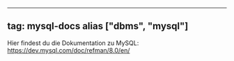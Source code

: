 
---
tag: mysql-docs
alias ["dbms", "mysql"]
---

 Hier findest du die Dokumentation zu MySQL: https://dev.mysql.com/doc/refman/8.0/en/
